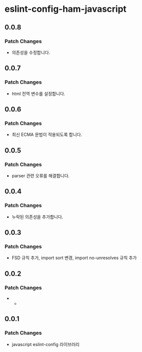 # eslint-config-ham-javascript

## 0.0.8

### Patch Changes

- 의존성을 수정합니다.

## 0.0.7

### Patch Changes

- html 전역 변수를 설정합니다.

## 0.0.6

### Patch Changes

- 최신 ECMA 문법이 적용되도록 합니다.

## 0.0.5

### Patch Changes

- parser 관련 오류를 해결합니다.

## 0.0.4

### Patch Changes

- 누락된 의존성을 추가합니다.

## 0.0.3

### Patch Changes

- FSD 규칙 추가, import sort 변경, import no-unresolves 규칙 추가

## 0.0.2

### Patch Changes

- -

## 0.0.1

### Patch Changes

- javascript eslint-config 라이브러리
